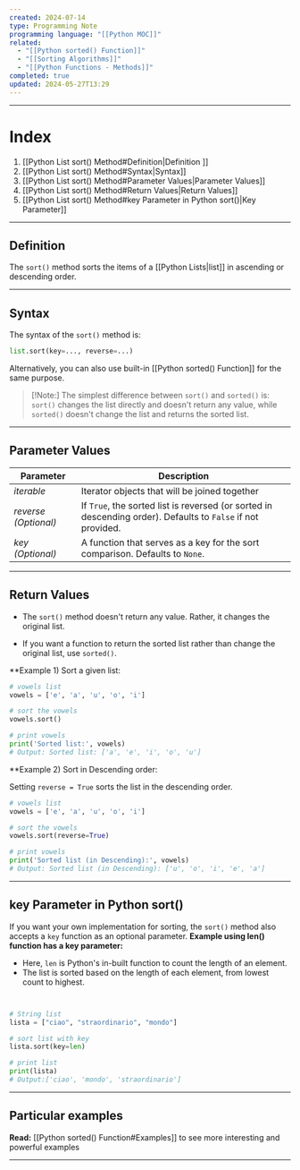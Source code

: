 ```yaml
---
created: 2024-07-14
type: Programming Note
programming language: "[[Python MOC]]"
related:
  - "[[Python sorted() Function]]"
  - "[[Sorting Algorithms]]"
  - "[[Python Functions - Methods]]"
completed: true
updated: 2024-05-27T13:29
---
```

---
# Index
1. [[Python List sort() Method#Definition|Definition ]]
2. [[Python List sort() Method#Syntax|Syntax]]
3. [[Python List sort() Method#Parameter Values|Parameter Values]]
4. [[Python List sort() Method#Return Values|Return Values]]
5. [[Python List sort() Method#key Parameter in Python sort()|Key Parameter]]

---
## Definition 
The `sort()` method sorts the items of a [[Python Lists|list]] in ascending or descending order.

---
## Syntax

The syntax of the `sort()` method is:

```python
list.sort(key=..., reverse=...)
```

Alternatively, you can also use built-in [[Python sorted() Function]] for the same purpose.

>[!Note:] 
>The simplest difference between `sort()` and `sorted()` is: `sort()` changes the list directly and doesn't return any value, while `sorted()` doesn't change the list and returns the sorted list.

---
## Parameter Values

|Parameter|Description|
|---|---|
|*iterable*| Iterator objects that will be joined together |
|*reverse (Optional)*|If `True`, the sorted list is reversed (or sorted in descending order). Defaults to `False` if not provided.|
|*key (Optional)* | A function that serves as a key for the sort comparison. Defaults to `None`. |

---
## Return Values

- The `sort()` method doesn't return any value. Rather, it changes the original list.

- If you want a function to return the sorted list rather than change the original list, use `sorted()`.

**Example 1) Sort a given list:

```python
# vowels list
vowels = ['e', 'a', 'u', 'o', 'i']

# sort the vowels
vowels.sort()

# print vowels
print('Sorted list:', vowels)
# Output: Sorted list: ['a', 'e', 'i', 'o', 'u']
```

**Example 2) Sort in Descending order:

Setting `reverse = True` sorts the list in the descending order.

```python
# vowels list
vowels = ['e', 'a', 'u', 'o', 'i']

# sort the vowels
vowels.sort(reverse=True)

# print vowels
print('Sorted list (in Descending):', vowels)
# Output: Sorted list (in Descending): ['u', 'o', 'i', 'e', 'a']
```

---
## key Parameter in Python sort()

If you want your own implementation for sorting, the `sort()` method also accepts a `key` function as an optional parameter.
**Example using len() function has a key parameter:**
- Here, `len` is Python's in-built function to count the length of an element.
- The list is sorted based on the length of each element, from lowest count to highest.

```python


# String list
lista = ["ciao", "straordinario", "mondo"]

# sort list with key
lista.sort(key=len)

# print list
print(lista)
# Output:['ciao', 'mondo', 'straordinario']
```

---
## Particular examples 
**Read:** [[Python sorted() Function#Examples]] to see more interesting and powerful examples

---